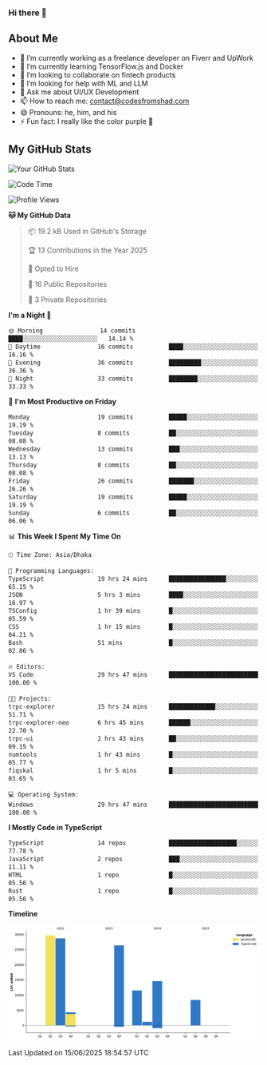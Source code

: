 ### Hi there 👋

## About Me
- 🔭 I’m currently working as a freelance developer on Fiverr and UpWork
- 🌱 I’m currently learning TensorFlow.js and Docker
- 👯 I’m looking to collaborate on fintech products
- 🤔 I’m looking for help with ML and LLM
- 💬 Ask me about UI/UX Development
- 📫 How to reach me: contact@codesfromshad.com
- 😄 Pronouns: he, him, and his
- ⚡ Fun fact: I really like the color purple 💜

## My GitHub Stats

![Your GitHub Stats](https://github-readme-stats.vercel.app/api?username=codesfromshad&show_icons=true&theme=midnight-purple)

<!--START_SECTION:waka-->
![Code Time](http://img.shields.io/badge/Code%20Time-845%20hrs%206%20mins-blue)

![Profile Views](http://img.shields.io/badge/Profile%20Views-0-blue)

**🐱 My GitHub Data** 

> 📦 19.2 kB Used in GitHub's Storage 
 > 
> 🏆 13 Contributions in the Year 2025
 > 
> 💼 Opted to Hire
 > 
> 📜 16 Public Repositories 
 > 
> 🔑 3 Private Repositories 
 > 
**I'm a Night 🦉** 

```text
🌞 Morning                14 commits          ████░░░░░░░░░░░░░░░░░░░░░   14.14 % 
🌆 Daytime                16 commits          ████░░░░░░░░░░░░░░░░░░░░░   16.16 % 
🌃 Evening                36 commits          █████████░░░░░░░░░░░░░░░░   36.36 % 
🌙 Night                  33 commits          ████████░░░░░░░░░░░░░░░░░   33.33 % 
```
📅 **I'm Most Productive on Friday** 

```text
Monday                   19 commits          █████░░░░░░░░░░░░░░░░░░░░   19.19 % 
Tuesday                  8 commits           ██░░░░░░░░░░░░░░░░░░░░░░░   08.08 % 
Wednesday                13 commits          ███░░░░░░░░░░░░░░░░░░░░░░   13.13 % 
Thursday                 8 commits           ██░░░░░░░░░░░░░░░░░░░░░░░   08.08 % 
Friday                   26 commits          ███████░░░░░░░░░░░░░░░░░░   26.26 % 
Saturday                 19 commits          █████░░░░░░░░░░░░░░░░░░░░   19.19 % 
Sunday                   6 commits           ██░░░░░░░░░░░░░░░░░░░░░░░   06.06 % 
```


📊 **This Week I Spent My Time On** 

```text
🕑︎ Time Zone: Asia/Dhaka

💬 Programming Languages: 
TypeScript               19 hrs 24 mins      ████████████████░░░░░░░░░   65.15 % 
JSON                     5 hrs 3 mins        ████░░░░░░░░░░░░░░░░░░░░░   16.97 % 
TSConfig                 1 hr 39 mins        █░░░░░░░░░░░░░░░░░░░░░░░░   05.59 % 
CSS                      1 hr 15 mins        █░░░░░░░░░░░░░░░░░░░░░░░░   04.21 % 
Bash                     51 mins             █░░░░░░░░░░░░░░░░░░░░░░░░   02.86 % 

🔥 Editors: 
VS Code                  29 hrs 47 mins      █████████████████████████   100.00 % 

🐱‍💻 Projects: 
trpc-explorer            15 hrs 24 mins      █████████████░░░░░░░░░░░░   51.71 % 
trpc-explorer-neo        6 hrs 45 mins       ██████░░░░░░░░░░░░░░░░░░░   22.70 % 
trpc-ui                  2 hrs 43 mins       ██░░░░░░░░░░░░░░░░░░░░░░░   09.15 % 
numtools                 1 hr 43 mins        █░░░░░░░░░░░░░░░░░░░░░░░░   05.77 % 
fiqskal                  1 hr 5 mins         █░░░░░░░░░░░░░░░░░░░░░░░░   03.65 % 

💻 Operating System: 
Windows                  29 hrs 47 mins      █████████████████████████   100.00 % 
```

**I Mostly Code in TypeScript** 

```text
TypeScript               14 repos            ███████████████████░░░░░░   77.78 % 
JavaScript               2 repos             ███░░░░░░░░░░░░░░░░░░░░░░   11.11 % 
HTML                     1 repo              █░░░░░░░░░░░░░░░░░░░░░░░░   05.56 % 
Rust                     1 repo              █░░░░░░░░░░░░░░░░░░░░░░░░   05.56 % 
```



**Timeline**

![Lines of Code chart](https://raw.githubusercontent.com/codesfromshad/codesfromshad/main/assets/bar_graph.png)


 Last Updated on 15/06/2025 18:54:57 UTC
<!--END_SECTION:waka-->

<!--
**codesfromshad/codesfromshad** is a ✨ _special_ ✨ repository because its `README.md` (this file) appears on your GitHub profile.

Here are some ideas to get you started:

- 🔭 I’m currently working on ...
- 🌱 I’m currently learning ...
- 👯 I’m looking to collaborate on ...
- 🤔 I’m looking for help with ...
- 💬 Ask me about ...
- 📫 How to reach me: ...
- 😄 Pronouns: ...
- ⚡ Fun fact: ...
-->
